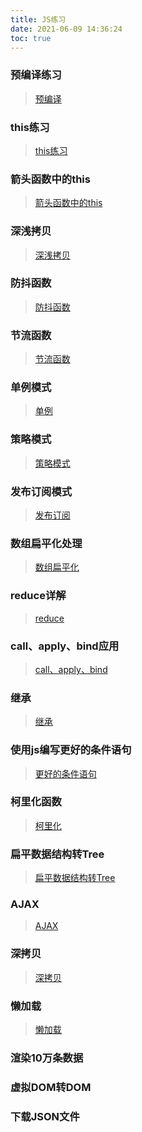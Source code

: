 ```yaml
---
title: JS练习
date: 2021-06-09 14:36:24
toc: true
---
```


### 预编译练习
>[预编译](/All/js/write/precompile "预编译")

### this练习
>[this练习](/All/js/write/this "this")

### 箭头函数中的this
>[箭头函数中的this](/All/js/write/es6This "this")

### 深浅拷贝
>[深浅拷贝](/All/js/write/deepShallowCopy "深浅拷贝")

### 防抖函数
>[防抖函数](/All/js/write/debounce "防抖函数")

### 节流函数
>[节流函数](/All/js/write/throttle "节流函数")

### 单例模式
>[单例](/All/js/write/singleton "单例模式")

### 策略模式
>[策略模式](/All/js/write/strategy "策略模式")

### 发布订阅模式
>[发布订阅](/All/js/write/pubsub "发布订阅模式")

### 数组扁平化处理
>[数组扁平化](/All/js/write/flatten "数组扁平化")

### reduce详解
>[reduce](/All/js/write/reduce "reduce")

### call、apply、bind应用
>[call、apply、bind](/All/js/write/cab "call,apply,bind")

### 继承
>[继承](/All/js/write/inherit "继承")

### 使用js编写更好的条件语句
>[更好的条件语句](/All/js/write/condition "更好的条件语句")

### 柯里化函数
>[柯里化](/All/js/write/curry "柯里化")

### 扁平数据结构转Tree
>[扁平数据结构转Tree](/All/js/write/json2tree "扁平数据结构转Tree")

### AJAX
>[AJAX](/All/js/write/ajax "AJAX")

### 深拷贝
>[深拷贝](/All/js/write/deepClone "深拷贝")

### 懒加载
>[懒加载](/All/js/write/lazyload "懒加载")

### 渲染10万条数据

### 虚拟DOM转DOM

### 下载JSON文件
